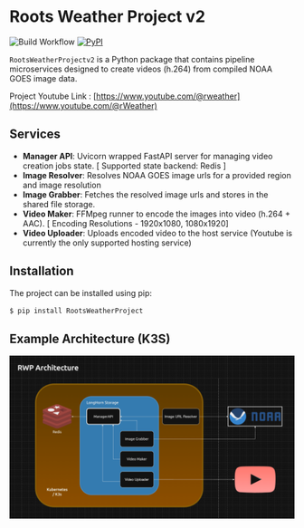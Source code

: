 # Roots Weather Project v2

![Build Workflow](https://github.com/johncanthony/RootsWeatherProject/actions/workflows/python-package.yml/badge.svg) [![PyPI](https://badge.fury.io/py/RootsWeatherProject.svg)](https://badge.fury.io/py/RootsWeatherProject)


`RootsWeatherProjectv2` is a Python package that contains pipeline microservices designed to create videos (h.264) from compiled NOAA GOES image data. 

Project Youtube Link : [https://www.youtube.com/@rweather](https://www.youtube.com/@rWeather)

## Services

- **Manager API**: Uvicorn wrapped FastAPI server for managing video creation jobs state. [ Supported state backend: Redis ]
- **Image Resolver**: Resolves NOAA GOES image urls for a provided region and image resolution
- **Image Grabber**: Fetches the resolved image urls and stores in the shared file storage. 
- **Video Maker**: FFMpeg runner to encode the images into video (h.264 + AAC). [ Encoding Resolutions - 1920x1080, 1080x1920]
- **Video Uploader**: Uploads encoded video to the host service (Youtube is currently the only supported hosting service)

## Installation

The project can be installed using pip:

```bash
$ pip install RootsWeatherProject
```

## Example Architecture (K3S)
![Architecture Diagram](docs/images/RWDArchitecture.png)







